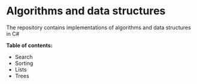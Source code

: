 # Algorithms and data structures

The repository contains implementations of algorithms and data structures in C#

**Table of contents:**

- Search
- Sorting
- Lists
- Trees
